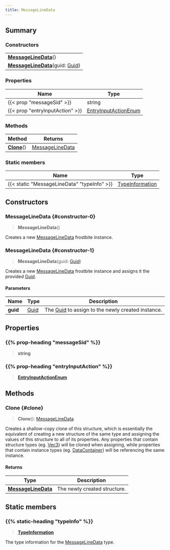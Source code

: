```yaml
---
title: MessageLineData
---
```


## Summary

### Constructors

|  |
| --- |
| **[MessageLineData](#constructor-0)**() |
| **[MessageLineData](#constructor-1)**(guid: [Guid](/vext/ref/shared/type/guid)) |

### Properties

| Name | Type |
| ---- | ---- |
| {{< prop "messageSid" >}} | string |
| {{< prop "entryInputAction" >}} | [EntryInputActionEnum](/vext/ref/fb/entryinputactionenum) |

### Methods

| Method | Returns |
| ------ | ------- |
| **[Clone](#clone)**() | [MessageLineData](/vext/ref/fb/messagelinedata) |

### Static members

| Name | Type |
| ---- | ---- |
| {{< static "MessageLineData" "typeInfo" >}} | [TypeInformation](/vext/ref/shared/type/typeinformation) |

## Constructors

### MessageLineData {#constructor-0}

> **MessageLineData**()

Creates a new [MessageLineData](/vext/ref/fb/messagelinedata) frostbite instance.

### MessageLineData {#constructor-1}

> **MessageLineData**(guid: [Guid](/vext/ref/shared/type/guid))

Creates a new [MessageLineData](/vext/ref/fb/messagelinedata) frostbite instance and assigns it the provided [Guid](/vext/ref/shared/type/guid).

#### Parameters

| Name | Type | Description |
| ---- | ---- | ----------- |
| **guid** | [Guid](/vext/ref/shared/type/guid) | The [Guid](/vext/ref/shared/type/guid) to assign to the newly created instance. |

## Properties

### {{% prop-heading "messageSid" %}}

> **string**

### {{% prop-heading "entryInputAction" %}}

> **[EntryInputActionEnum](/vext/ref/fb/entryinputactionenum)**

## Methods

### Clone {#clone}

> **Clone**(): [MessageLineData](/vext/ref/fb/messagelinedata)

Creates a shallow-copy clone of this structure, which is essentially the equivalent of creating a new structure of the same type and assigning the values of this structure to all of its properties. Any properties that contain structure types (eg. [Vec3](/vext/ref/shared/type/vec3)) will be cloned when assigning, while properties that contain instance types (eg. [DataContainer](/vext/ref/shared/type/datacontainer)) will be referencing the same instance.

#### Returns

| Type | Description |
| ---- | ----------- |
| **[MessageLineData](/vext/ref/fb/messagelinedata)** | The newly created structure. |

## Static members

### {{% static-heading "typeInfo" %}}

> **[TypeInformation](/vext/ref/shared/type/typeinformation)**

The type information for the [MessageLineData](/vext/ref/fb/messagelinedata) type.

